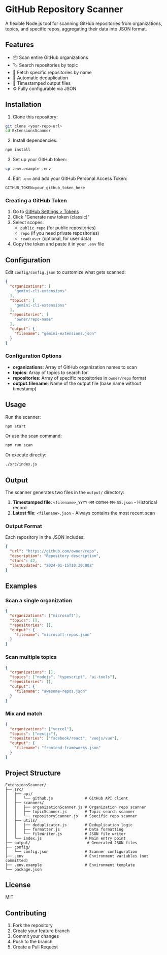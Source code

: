 # GitHub Repository Scanner

A flexible Node.js tool for scanning GitHub repositories from organizations, topics, and specific repos, aggregating their data into JSON format.

## Features

- 📦 Scan entire GitHub organizations
- 🏷️ Search repositories by topic
- 🎯 Fetch specific repositories by name
- 🔄 Automatic deduplication
- 📅 Timestamped output files
- ⚙️ Fully configurable via JSON

## Installation

1. Clone this repository:
```bash
git clone <your-repo-url>
cd ExtensionsScanner
```

2. Install dependencies:
```bash
npm install
```

3. Set up your GitHub token:
```bash
cp .env.example .env
```

4. Edit `.env` and add your GitHub Personal Access Token:
```
GITHUB_TOKEN=your_github_token_here
```

### Creating a GitHub Token

1. Go to [GitHub Settings > Tokens](https://github.com/settings/tokens)
2. Click "Generate new token (classic)"
3. Select scopes:
   - `public_repo` (for public repositories)
   - `repo` (if you need private repositories)
   - `read:user` (optional, for user data)
4. Copy the token and paste it in your `.env` file

## Configuration

Edit `config/config.json` to customize what gets scanned:

```json
{
  "organizations": [
    "gemini-cli-extensions"
  ],
  "topics": [
    "gemini-cli-extensions"
  ],
  "repositories": [
    "owner/repo-name"
  ],
  "output": {
    "filename": "gemini-extensions.json"
  }
}
```

### Configuration Options

- **organizations**: Array of GitHub organization names to scan
- **topics**: Array of topics to search for
- **repositories**: Array of specific repositories in `owner/repo` format
- **output.filename**: Name of the output file (base name without timestamp)

## Usage

Run the scanner:

```bash
npm start
```

Or use the scan command:

```bash
npm run scan
```

Or execute directly:

```bash
./src/index.js
```

## Output

The scanner generates two files in the `output/` directory:

1. **Timestamped file**: `<filename>_YYYY-MM-DDTHH-MM-SS.json` - Historical record
2. **Latest file**: `<filename>.json` - Always contains the most recent scan

### Output Format

Each repository in the JSON includes:

```json
{
  "url": "https://github.com/owner/repo",
  "description": "Repository description",
  "stars": 42,
  "lastUpdated": "2024-01-15T10:30:00Z"
}
```

## Examples

### Scan a single organization

```json
{
  "organizations": ["microsoft"],
  "topics": [],
  "repositories": [],
  "output": {
    "filename": "microsoft-repos.json"
  }
}
```

### Scan multiple topics

```json
{
  "organizations": [],
  "topics": ["nodejs", "typescript", "ai-tools"],
  "repositories": [],
  "output": {
    "filename": "awesome-repos.json"
  }
}
```

### Mix and match

```json
{
  "organizations": ["vercel"],
  "topics": ["nextjs"],
  "repositories": ["facebook/react", "vuejs/vue"],
  "output": {
    "filename": "frontend-frameworks.json"
  }
}
```

## Project Structure

```
ExtensionsScanner/
├── src/
│   ├── api/
│   │   └── github.js              # GitHub API client
│   ├── scanners/
│   │   ├── organizationScanner.js # Organization repo scanner
│   │   ├── topicScanner.js        # Topic search scanner
│   │   └── repositoryScanner.js   # Specific repo scanner
│   ├── utils/
│   │   ├── deduplicator.js        # Deduplication logic
│   │   ├── formatter.js           # Data formatting
│   │   └── fileWriter.js          # JSON file writer
│   └── index.js                   # Main entry point
├── output/                         # Generated JSON files
├── config/
│   └── config.json                # Scanner configuration
├── .env                           # Environment variables (not committed)
├── .env.example                   # Environment template
└── package.json
```

## License

MIT

## Contributing

1. Fork the repository
2. Create your feature branch
3. Commit your changes
4. Push to the branch
5. Create a Pull Request
